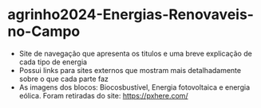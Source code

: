 # agrinho2024-Energias-Renovaveis-no-Campo
- Site de navegação que apresenta os titulos e uma breve explicação de cada tipo de energia
- Possui links para sites externos que mostram mais detalhadamente sobre o que cada parte faz
- As imagens dos blocos: Biocosbustível, Energia fotovoltaica e energia eólica. Foram retiradas do site: https://pxhere.com/
